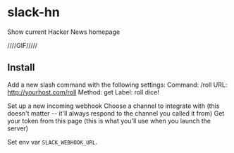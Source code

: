 slack-hn
========

Show current Hacker News homepage

////GIF/////

## Install

Add a new slash command with the following settings:
Command: /roll
URL: http://yourhost.com/roll
Method: get
Label: roll dice!

Set up a new incoming webhook
Choose a channel to integrate with (this doesn't matter -- it'll always respond to the channel you called it from)
Get your token from this page (this is what you'll use when you launch the server)

Set env var `SLACK_WEBHOOK_URL`.
